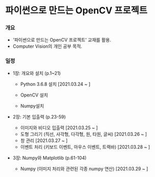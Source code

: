 # 파이썬으로 만드는 OpenCV 프로젝트



### 개요

+ '파이썬으로 만드는 OpenCV 프로젝트' 교재를 활용.
+ Computer Vision의 개인 공부 목적.



### 일정

+ 1장: 개요와 설치 (p.1~21)

  + Python 3.6.8 설치 [2021.03.24 ~ ]

  + OpenCV 설치 

  + Numpy설치

    

+ 2장: 기본 입출력 (p.23-59)
  
  + 이미지와 비디오 입출력 [2021.03.25 ~ ]
  + 도형 그리기 (직선, 사각형, 다각형, 원, 타원, 글씨) [2021.03.26 ~ ]
  + 창 관리 [2021.03.27 ~ ]
  + 이벤트 처리 (키보드 이벤트, 마우스 이벤트, 트랙바) [2021.03.28 ~ ]



+ 3장: Numpy와 Matplotlib (p.61-104)
  + Numpy (이미지 처리와 관련된 각종 numpy 연산) [2021.03.29 ~ ]